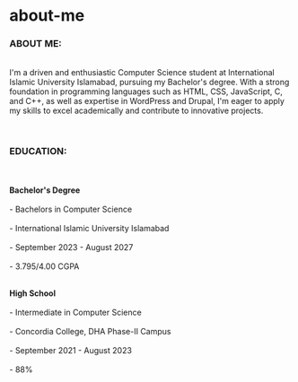 # about-me
<h3>ABOUT ME:</h3>
<br>I'm a driven and enthusiastic Computer Science student at International Islamic University Islamabad, pursuing my Bachelor's degree. With a strong foundation in programming languages such as HTML, CSS, JavaScript, C, and C++, as well as expertise in WordPress and Drupal, I'm eager to apply my skills to excel academically and contribute to innovative projects.

<br><h3>EDUCATION:</h3></br>
<br><b>Bachelor's Degree</b></br>
<br>- Bachelors in Computer Science</br>
<br>- International Islamic University Islamabad</br>
<br>- September 2023 - August 2027</br>
<br>- 3.795/4.00 CGPA</br>

<br><b>High School</b></br>
<br>- Intermediate in Computer Science</br>
<br>- Concordia College, DHA Phase-II Campus</br>
<br>- September 2021 - August 2023</br>
<br>- 88%</br>